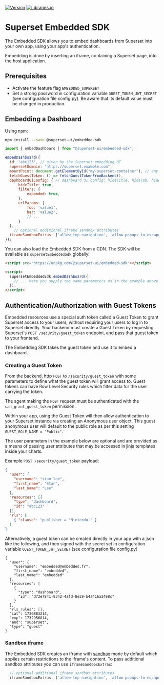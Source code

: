 <!--
Licensed to the Apache Software Foundation (ASF) under one
or more contributor license agreements.  See the NOTICE file
distributed with this work for additional information
regarding copyright ownership.  The ASF licenses this file
to you under the Apache License, Version 2.0 (the
"License"); you may not use this file except in compliance
with the License.  You may obtain a copy of the License at

  http://www.apache.org/licenses/LICENSE-2.0

Unless required by applicable law or agreed to in writing,
software distributed under the License is distributed on an
"AS IS" BASIS, WITHOUT WARRANTIES OR CONDITIONS OF ANY
KIND, either express or implied.  See the License for the
specific language governing permissions and limitations
under the License.
-->

[![Version](https://img.shields.io/npm/v/%40superset-ui%2Fembedded-sdk?style=flat)](https://www.npmjs.com/package/@superset-ui/embedded-sdk)
[![Libraries.io](https://img.shields.io/librariesio/release/npm/%40superset-ui%2Fembedded-sdk?style=flat)](https://libraries.io/npm/@superset-ui%2Fembedded-sdk)

# Superset Embedded SDK

The Embedded SDK allows you to embed dashboards from Superset into your own app,
using your app's authentication.

Embedding is done by inserting an iframe, containing a Superset page, into the host application.

## Prerequisites

* Activate the feature flag `EMBEDDED_SUPERSET`
* Set a strong password in configuration variable `GUEST_TOKEN_JWT_SECRET` (see configuration file config.py). Be aware that its default value must be changed in production.

## Embedding a Dashboard

Using npm:

```sh
npm install --save @superset-ui/embedded-sdk
```

```js
import { embedDashboard } from "@superset-ui/embedded-sdk";

embedDashboard({
  id: "abc123", // given by the Superset embedding UI
  supersetDomain: "https://superset.example.com",
  mountPoint: document.getElementById("my-superset-container"), // any html element that can contain an iframe
  fetchGuestToken: () => fetchGuestTokenFromBackend(),
  dashboardUiConfig: { // dashboard UI config: hideTitle, hideTab, hideChartControls, filters.visible, filters.expanded (optional), urlParams (optional)
      hideTitle: true,
      filters: {
          expanded: true,
      },
      urlParams: {
          foo: 'value1',
          bar: 'value2',
          // ...
      }
  },
    // optional additional iframe sandbox attributes
  iframeSandboxExtras: ['allow-top-navigation', 'allow-popups-to-escape-sandbox']
});
```

You can also load the Embedded SDK from a CDN. The SDK will be available as `supersetEmbeddedSdk` globally:

```html
<script src="https://unpkg.com/@superset-ui/embedded-sdk"></script>

<script>
  supersetEmbeddedSdk.embedDashboard({
    // ... here you supply the same parameters as in the example above
  });
</script>
```

## Authentication/Authorization with Guest Tokens

Embedded resources use a special auth token called a Guest Token to grant Superset access to your users,
without requiring your users to log in to Superset directly. Your backend must create a Guest Token
by requesting Superset's `POST /security/guest_token` endpoint, and pass that guest token to your frontend.

The Embedding SDK takes the guest token and use it to embed a dashboard.

### Creating a Guest Token

From the backend, http `POST` to `/security/guest_token` with some parameters to define what the guest token will grant access to.
Guest tokens can have Row Level Security rules which filter data for the user carrying the token.

The agent making the `POST` request must be authenticated with the `can_grant_guest_token` permission.

Within your app, using the Guest Token will then allow authentication to your Superset instance via creating an Anonymous user object.  This guest anonymous user will default to the public role as per this setting `GUEST_ROLE_NAME = "Public"`.

The user parameters in the example below are optional and are provided as a means of passing user attributes that may be accessed in jinja templates inside your charts.

Example `POST /security/guest_token` payload:

```json
{
  "user": {
    "username": "stan_lee",
    "first_name": "Stan",
    "last_name": "Lee"
  },
  "resources": [{
    "type": "dashboard",
    "id": "abc123"
  }],
  "rls": [
    { "clause": "publisher = 'Nintendo'" }
  ]
}
```

Alternatively, a guest token can be created directly in your app with a json like the following, and then signed
with the secret set in configuration variable `GUEST_TOKEN_JWT_SECRET` (see configuration file config.py)
```
{
  "user": {
    "username": "embedded@embedded.fr",
    "first_name": "embedded",
    "last_name": "embedded"
  },
  "resources": [
    {
      "type": "dashboard",
      "id": "d73e7841-9342-4afd-8e29-b4a416a2498c"
    }
  ],
  "rls_rules": [],
  "iat": 1730883214,
  "exp": 1732956814,
  "aud": "superset",
  "type": "guest"
}
```

### Sandbox iframe

The Embedded SDK creates an iframe with [sandbox](https://developer.mozilla.org/es/docs/Web/HTML/Element/iframe#sandbox) mode by default
which applies certain restrictions to the iframe's content.
To pass additional sandbox attributes you can use `iframeSandboxExtras`:
```js
  // optional additional iframe sandbox attributes
  iframeSandboxExtras: ['allow-top-navigation', 'allow-popups-to-escape-sandbox']
```
